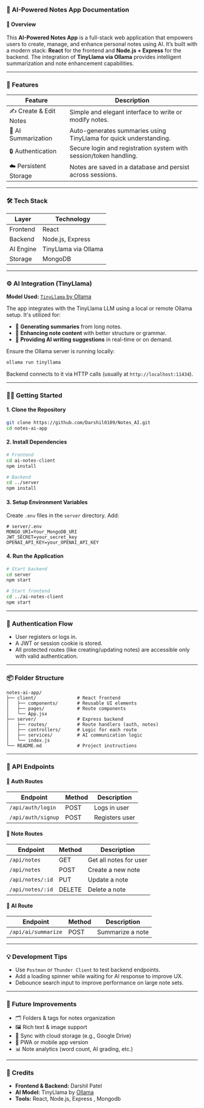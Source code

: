 ### 📘 AI-Powered Notes App Documentation

#### 🧠 Overview

This **AI-Powered Notes App** is a full-stack web application that empowers users to create, manage, and enhance personal notes using AI. It’s built with a modern stack: **React** for the frontend and **Node.js + Express** for the backend. The integration of **TinyLlama via Ollama** provides intelligent summarization and note enhancement capabilities.

---

### 🚀 Features

| Feature                   | Description                                                       |
| ------------------------- | ----------------------------------------------------------------- |
| ✍️ Create & Edit Notes    | Simple and elegant interface to write or modify notes.            |
| 🧠 AI Summarization       | Auto-generates summaries using TinyLlama for quick understanding. |
| 🔒 Authentication         | Secure login and registration system with session/token handling. |
| ☁️ Persistent Storage     | Notes are saved in a database and persist across sessions.        |


---

### 🛠️ Tech Stack

| Layer      | Technology                                                         |
| ---------- | ------------------------------------------------------------------ |
| Frontend   | React                                               |
| Backend    | Node.js, Express                                                   |
| AI Engine  | TinyLlama via Ollama                                               |
| Storage    | MongoDB                      |


---

### ⚙️ AI Integration (TinyLlama)

**Model Used:** [`TinyLlama` by Ollama](https://ollama.com/library/tinyllama)

The app integrates with the TinyLlama LLM using a local or remote Ollama setup. It's utilized for:

* 🔹 **Generating summaries** from long notes.
* 🔹 **Enhancing note content** with better structure or grammar.
* 🔹 **Providing AI writing suggestions** in real-time or on demand.

Ensure the Ollama server is running locally:

```bash
ollama run tinyllama
```

Backend connects to it via HTTP calls (usually at `http://localhost:11434`).

---

### 🧑‍💻 Getting Started

#### 1. Clone the Repository

```bash
git clone https://github.com/Darshil0109/Notes_AI.git
cd notes-ai-app
```

#### 2. Install Dependencies

```bash
# Frontend
cd ai-notes-client
npm install

# Backend
cd ../server
npm install
```

#### 3. Setup Environment Variables

Create `.env` files in the `server` directory. Add:

```
# server/.env
MONGO_URI=Your_MongoDB_URI
JWT_SECRET=your_secret_key
OPENAI_API_KEY=your_OPENAI_API_KEY
```

#### 4. Run the Application

```bash
# Start backend
cd server
npm start

# Start frontend
cd ../ai-notes-client
npm start
```

---

### 🔐 Authentication Flow

* User registers or logs in.
* A JWT or session cookie is stored.
* All protected routes (like creating/updating notes) are accessible only with valid authentication.

---

### 📦 Folder Structure

```
notes-ai-app/
├── client/               # React frontend
│   ├── components/       # Reusable UI elements
│   ├── pages/            # Route components
│   └── App.jsx
├── server/               # Express backend
│   ├── routes/           # Route handlers (auth, notes)
│   ├── controllers/      # Logic for each route
│   ├── services/         # AI communication logic
│   └── index.js
└── README.md             # Project instructions
```

---

### 📡 API Endpoints

#### 🔐 Auth Routes

| Endpoint           | Method | Description    |
| ------------------ | ------ | -------------- |
| `/api/auth/login`  | POST   | Logs in user   |
| `/api/auth/signup` | POST   | Registers user |

#### 📝 Note Routes

| Endpoint         | Method | Description            |
| ---------------- | ------ | ---------------------- |
| `/api/notes`     | GET    | Get all notes for user |
| `/api/notes`     | POST   | Create a new note      |
| `/api/notes/:id` | PUT    | Update a note          |
| `/api/notes/:id` | DELETE | Delete a note          |

#### 🧠 AI Route

| Endpoint            | Method | Description      |
| ------------------- | ------ | ---------------- |
| `/api/ai/summarize` | POST   | Summarize a note |

---

### 💡 Development Tips

* Use `Postman` or `Thunder Client` to test backend endpoints.
* Add a loading spinner while waiting for AI response to improve UX.
* Debounce search input to improve performance on large note sets.

---

### 🧪 Future Improvements

* 🗂️ Folders & tags for notes organization
* 🖼️ Rich text & image support
* 🔄 Sync with cloud storage (e.g., Google Drive)
* 📱 PWA or mobile app version
* 📊 Note analytics (word count, AI grading, etc.)

---

### 🙌 Credits

* **Frontend & Backend:** Darshil Patel
* **AI Model:** TinyLlama by [Ollama](https://ollama.com)
* **Tools:** React, Node.js, Express , Mongodb


